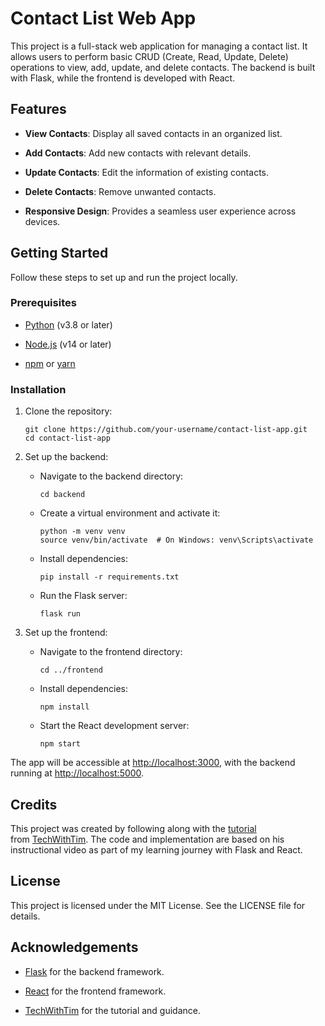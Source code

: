 # Contact List Web App

This project is a full-stack web application for managing a contact list. It allows users to perform basic CRUD (Create, Read, Update, Delete) operations to view, add, update, and delete contacts. The backend is built with Flask, while the frontend is developed with React.

## Features

- **View Contacts**: Display all saved contacts in an organized list.

- **Add Contacts**: Add new contacts with relevant details.

- **Update Contacts**: Edit the information of existing contacts.

- **Delete Contacts**: Remove unwanted contacts.

- **Responsive Design**: Provides a seamless user experience across devices.

## Getting Started

Follow these steps to set up and run the project locally.

### Prerequisites

- [Python](https://www.python.org/) (v3.8 or later)

- [Node.js](https://nodejs.org/) (v14 or later)

- [npm](https://www.npmjs.com/) or [yarn](https://yarnpkg.com/)

### Installation

1. Clone the repository:

   ```
   git clone https://github.com/your-username/contact-list-app.git
   cd contact-list-app
   ```

2. Set up the backend:

   - Navigate to the backend directory:

     ```
     cd backend
     ```

   - Create a virtual environment and activate it:

     ```
     python -m venv venv
     source venv/bin/activate  # On Windows: venv\Scripts\activate
     ```

   - Install dependencies:

     ```
     pip install -r requirements.txt
     ```

   - Run the Flask server:

     ```
     flask run
     ```

3. Set up the frontend:

   - Navigate to the frontend directory:

     ```
     cd ../frontend
     ```

   - Install dependencies:

     ```
     npm install
     ```

   - Start the React development server:
     ```
     npm start
     ```

The app will be accessible at [http://localhost:3000](http://localhost:3000/), with the backend running at [http://localhost:5000](http://localhost:5000/).

## Credits

This project was created by following along with the [tutorial](https://www.youtube.com/watch?v=PppslXOR7TA) from [TechWithTim](https://www.youtube.com/@TechWithTim). The code and implementation are based on his instructional video as part of my learning journey with Flask and React.

## License

This project is licensed under the MIT License. See the LICENSE file for details.

## Acknowledgements

- [Flask](https://flask.palletsprojects.com/) for the backend framework.

- [React](https://reactjs.org/) for the frontend framework.

- [TechWithTim](https://www.youtube.com/@TechWithTim) for the tutorial and guidance.
